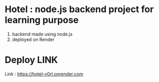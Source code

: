 # Hotel : node.js backend project for learning purpose
1) backend made using node.js
2) deployed on Render

# Deploy LINK
Link : https://hotel-v0rl.onrender.com
